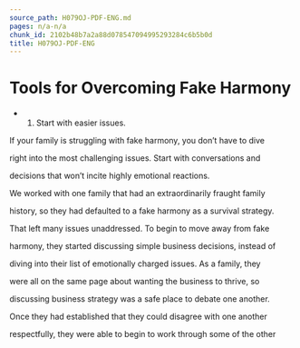 ```yaml
---
source_path: H079OJ-PDF-ENG.md
pages: n/a-n/a
chunk_id: 2102b48b7a2a88d078547094995293284c6b5b0d
title: H079OJ-PDF-ENG
---
```

# Tools for Overcoming Fake Harmony

- 1. Start with easier issues.

If your family is struggling with fake harmony, you don’t have to dive

right into the most challenging issues. Start with conversations and

decisions that won’t incite highly emotional reactions.

We worked with one family that had an extraordinarily fraught family

history, so they had defaulted to a fake harmony as a survival strategy.

That left many issues unaddressed. To begin to move away from fake

harmony, they started discussing simple business decisions, instead of

diving into their list of emotionally charged issues. As a family, they

were all on the same page about wanting the business to thrive, so

discussing business strategy was a safe place to debate one another.

Once they had established that they could disagree with one another

respectfully, they were able to begin to work through some of the other

